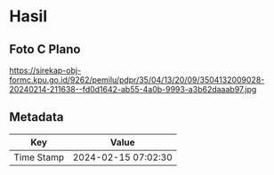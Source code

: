 # Hasil

## Foto C Plano

https://sirekap-obj-formc.kpu.go.id/9262/pemilu/pdpr/35/04/13/20/09/3504132009028-20240214-211638--fd0d1642-ab55-4a0b-9993-a3b62daaab97.jpg


## Metadata

| Key        | Value               |
| ---------- | ------------------- |
| Time Stamp | 2024-02-15 07:02:30 |



